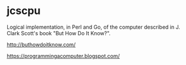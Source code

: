# jcscpu

Logical implementation, in Perl and Go, of the computer described in J. Clark Scott's book "But How Do It Know?". 

http://buthowdoitknow.com/

https://programmingacomputer.blogspot.com/
